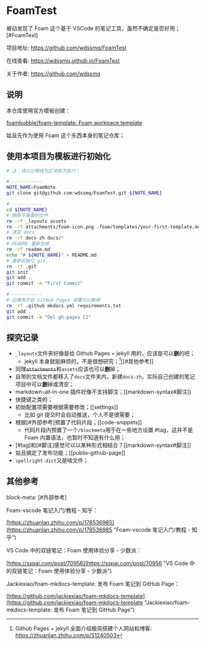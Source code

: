 # FoamTest

被动发现了 Foam 这个基于 VSCode 的笔记工具，虽然不确定是否好用；[#FoamTest]

项目地址: https://github.com/wdssmq/FoamTest

在线查看: https://wdssmq.github.io/FoamTest

关于作者: https://github.com/wdssmq

## 说明

本仓库使用官方模板创建：

[foambubble/foam-template: Foam workpace template](https://github.com/foambubble/foam-template "foambubble/foam-template: Foam workpace template")

姑且先作为使用 Foam 这个东西本身的笔记仓库；

## 使用本项目为模板进行初始化

```bash
# 注：请以分隔线为区块依次执行；

# -----------
NOTE_NAME=FoamNote
git clone git@github.com:wdssmq/FoamTest.git ${NOTE_NAME}

# -----------
cd ${NOTE_NAME}
# 删除不需要的文件
rm -rf _layouts assets
rm -rf attachments/foam-icon.png .foam/templates/your-first-template.md
# 清空 docs
rm -rf docs-zh docs/*
# README 重新生成
rm -rf readme.md
echo "# ${NOTE_NAME}" > README.md
# 重新初始化 git
rm -rf .git
git init
git add .
git commit -m "First Commit"

# -----------
# 如果用不到 GitHub Pages 部署可以删掉
rm -rf .github mkdocs.yml requirements.txt
git add .
git commit -m "Del gh-pages CI"

```

## 探究记录

- `_layouts`文件夹好像是给 Github Pages + jekyll 用的，应该是可以**删**的吧；
    - jekyll 本身就挺麻烦的，不是很想研究；[^jekyll][[#其他参考]]
- 同理~~`attachments`~~和`assets`应该也可以**删**掉；
- 自带的文档文件都移入了`docs`文件夹内，新建`docs-zh`，实际自己创建的笔记项目中可以**删**掉或清空；
- markdown-all-in-one 插件好像不支持脚注；[[markdown-syntax#脚注]]
- 快捷键之类的；
- 初始配置项需要根据需要修改；[[settings]]
    - 比如 git 提交时会自动推送，个人不是很需要；
- 根据[#外部参考]预置了代码片段；[[code-snippets]]
    - 代码片段内预置了一个`/blockmeta`用于在一些地方设置 #tag，这并不是 Foam 内置语法，也暂时不知道有什么用；
- [#tag]和[#脚注]感觉可以以某种形式相结合？[[markdown-syntax#脚注]]
- 姑且搞定了发布功能；[[publis-github-page]]
- `spellright.dict`又是啥文件；

[^jekyll]: Github Pages + jekyll 全面介绍极简搭建个人网站和博客: https://zhuanlan.zhihu.com/p/51240503

## 其他参考

block-meta: [#外部参考]

Foam-vscode 笔记入门/教程 - 知乎：

[https://zhuanlan.zhihu.com/p/178536985](https://zhuanlan.zhihu.com/p/178536985 "Foam-vscode 笔记入门/教程 - 知乎")

VS Code 中的双链笔记：Foam 使用体验分享 - 少数派：

[https://sspai.com/post/70956](https://sspai.com/post/70956 "VS Code 中的双链笔记：Foam 使用体验分享 - 少数派")

Jackiexiao/foam-mkdocs-template: 发布 Foam 笔记到 GitHub Page：

[https://github.com/jackiexiao/foam-mkdocs-template](https://github.com/jackiexiao/foam-mkdocs-template "Jackiexiao/foam-mkdocs-template: 发布 Foam 笔记到 GitHub Page")